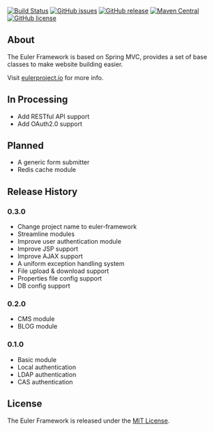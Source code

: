 [![Build Status](https://ci.eulerproject.io/job/euler-framework-latest-jdk8/badge/icon)](https://ci.eulerproject.io/job/euler-framework-latest-jdk8/)
[![GitHub issues](https://img.shields.io/github/issues/euler-projects/euler-framework.svg)](https://github.com/euler-projects/euler-framework/issues)
[![GitHub release](https://img.shields.io/github/release/euler-projects/euler-framework.svg)](https://github.com/euler-projects/euler-framework/releases)
[![Maven Central](https://maven-badges.herokuapp.com/maven-central/net.eulerframework/euler-framework/badge.svg)](https://maven-badges.herokuapp.com/maven-central/net.eulerframework/euler-framework)
[![GitHub license](https://img.shields.io/badge/license-MIT-blue.svg)](https://raw.githubusercontent.com/euler-projects/euler-framework/master/LICENSE)

## About

The Euler Framework is based on Spring MVC, provides a set of base classes to make website building easier.

Visit [eulerproject.io][] for more info.

## In Processing

* Add RESTful API support
* Add OAuth2.0 support

## Planned

* A generic form submitter
* Redis cache module

## Release History

### 0.3.0

* Change project name to euler-framework
* Streamline modules
* Improve user authentication module
* Improve JSP support
* Improve AJAX support
* A uniform exception handling system
* File upload & download support
* Properties file config support
* DB config support

### 0.2.0

* CMS module
* BLOG module

### 0.1.0

* Basic module
* Local authentication
* LDAP authentication
* CAS authentication

## License

The Euler Framework is released under the [MIT License][].

[MIT License]: https://opensource.org/licenses/MIT
[eulerproject.io]: https://eulerproject.io
